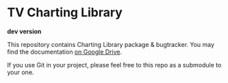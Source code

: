 TV Charting Library
================

**dev version**

This repository contains Charting Library package & bugtracker. You may find the documentation [on Google Drive](https://docs.google.com/document/d/1rAigRhQUSLgLCzUAiVBJGAB7uchb-PzFVe0Bl8WTtF0/edit).

If you use Git in your project, please feel free to this repo as a submodule to your one.